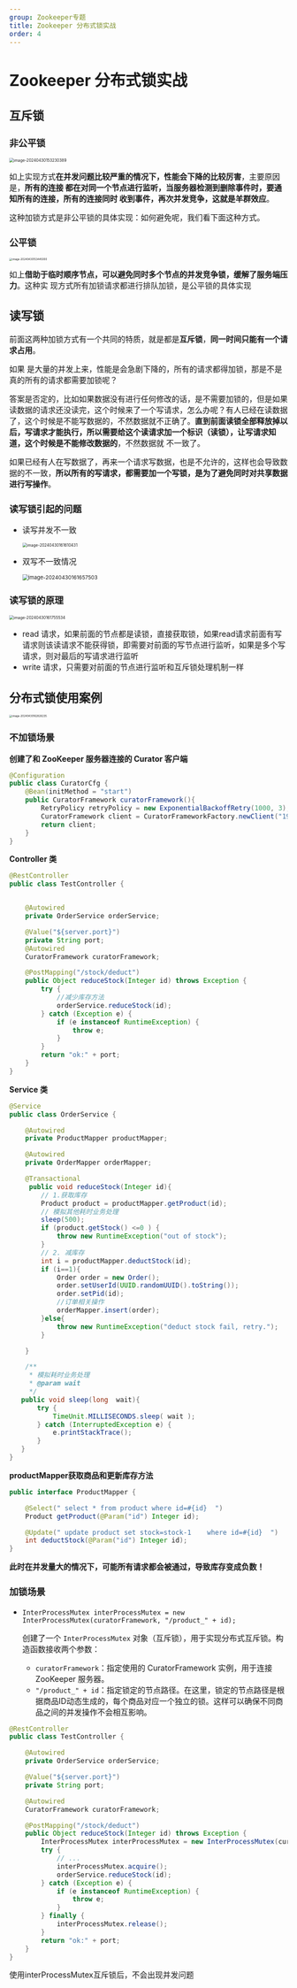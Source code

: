```yaml
---
group: Zookeeper专题
title: Zookeeper 分布式锁实战
order: 4
---
```



# **Zookeeper 分布式锁实战**

## 互斥锁

### 非公平锁

<img src="../../public/images/image-20240430153230389.png" alt="image-20240430153230389" style="zoom: 50%;" />

如上实现方式**在并发问题比较严重的情况下，性能会下降的比较厉害**，主要原因是，**所有的连接 都在对同一个节点进行监听，当服务器检测到删除事件时，要通知所有的连接，所有的连接同时 收到事件，再次并发竞争，这就是羊群效应**。

这种加锁方式是非公平锁的具体实现：如何避免呢，我们看下面这种方式。

### 公平锁

<img src="../../public/images/image-20240430153445000.png" alt="image-20240430153445000" style="zoom: 33%;" />

如上**借助于临时顺序节点，可以避免同时多个节点的并发竞争锁，缓解了服务端压力**。这种实 现方式所有加锁请求都进行排队加锁，是公平锁的具体实现



## 读写锁

前面这两种加锁方式有一个共同的特质，就是都是**互斥锁**，**同一时间只能有一个请求占用**。

如果 是大量的并发上来，性能是会急剧下降的，所有的请求都得加锁，那是不是真的所有的请求都需要加锁呢？

答案是否定的，比如如果数据没有进行任何修改的话，是不需要加锁的，但是如果读数据的请求还没读完，这个时候来了一个写请求，怎么办呢？有人已经在读数据了，这个时候是不能写数据的，不然数据就不正确了。**直到前面读锁全部释放掉以后，写请求才能执行，所以需要给这个读请求加一个标识（读锁），让写请求知道，这个时候是不能修改数据的**，不然数据就 不一致了。

如果已经有人在写数据了，再来一个请求写数据，也是不允许的，这样也会导致数据的不一致，**所以所有的写请求，都需要加一个写锁，是为了避免同时对共享数据进行写操作**。

### 读写锁引起的问题

- 读写并发不一致

  <img src="../../public/images/image-20240430161610431.png" alt="image-20240430161610431" style="zoom: 50%;" />

- 双写不一致情况

  <img src="../../public/images/image-20240430161657503.png" alt="image-20240430161657503" style="zoom: 67%;" />

### 读写锁的原理

<img src="../../public/images/image-20240430161755534.png" alt="image-20240430161755534" style="zoom:50%;" />

- read 请求，如果前面的节点都是读锁，直接获取锁，如果read请求前面有写请求则该读请求不能获得锁，即需要对前面的写节点进行监听，如果是多个写请求，则对最后的写请求进行监听
- write 请求，只需要对前面的节点进行监听和互斥锁处理机制一样



## 分布式锁使用案例

<img src="../../public/images/image-20240430162826235.png" alt="image-20240430162826235" style="zoom:33%;" />

### **不加锁场景**

**创建了和 ZooKeeper 服务器连接的 Curator 客户端**

```java
@Configuration
public class CuratorCfg {
    @Bean(initMethod = "start")
    public CuratorFramework curatorFramework(){
        RetryPolicy retryPolicy = new ExponentialBackoffRetry(1000, 3);
        CuratorFramework client = CuratorFrameworkFactory.newClient("192.168.1.104:2181", retryPolicy);
        return client;
    }
}
```

**Controller 类**

```java
@RestController
public class TestController {


    @Autowired
    private OrderService orderService;

    @Value("${server.port}")
    private String port;
    @Autowired
    CuratorFramework curatorFramework;

    @PostMapping("/stock/deduct")
    public Object reduceStock(Integer id) throws Exception {
        try {
            //减少库存方法
            orderService.reduceStock(id);
        } catch (Exception e) {
            if (e instanceof RuntimeException) {
                throw e;
            }
        } 
        return "ok:" + port;
    }
}
```

**Service 类**

```java
@Service
public class OrderService {

    @Autowired
    private ProductMapper productMapper;

    @Autowired
    private OrderMapper orderMapper;

    @Transactional
     public void reduceStock(Integer id){
        // 1.获取库存
        Product product = productMapper.getProduct(id);
        // 模拟其他耗时业务处理
        sleep(500); 
        if (product.getStock() <=0 ) {
            throw new RuntimeException("out of stock");
        }
        // 2. 减库存
        int i = productMapper.deductStock(id);
        if (i==1){
            Order order = new Order();
            order.setUserId(UUID.randomUUID().toString());
            order.setPid(id);
            //订单相关操作
            orderMapper.insert(order);
        }else{
            throw new RuntimeException("deduct stock fail, retry.");
        }

    }

    /**
     * 模拟耗时业务处理
     * @param wait
     */
   public void sleep(long  wait){
       try {
           TimeUnit.MILLISECONDS.sleep( wait );
       } catch (InterruptedException e) {
           e.printStackTrace();
       }
   }
}
```

**productMapper获取商品和更新库存方法**

```java
public interface ProductMapper {

    @Select(" select * from product where id=#{id}  ")
    Product getProduct(@Param("id") Integer id);

    @Update(" update product set stock=stock-1    where id=#{id}  ")
    int deductStock(@Param("id") Integer id);
}
```

**此时在并发量大的情况下，可能所有请求都会被通过，导致库存变成负数！**



### 加锁场景

- `InterProcessMutex interProcessMutex = new InterProcessMutex(curatorFramework, "/product_" + id);`

  创建了一个 `InterProcessMutex` 对象（互斥锁），用于实现分布式互斥锁。构造函数接收两个参数：

  - `curatorFramework`：指定使用的 CuratorFramework 实例，用于连接 ZooKeeper 服务器。
  - `"/product_" + id`：指定锁定的节点路径。在这里，锁定的节点路径是根据商品ID动态生成的，每个商品对应一个独立的锁。这样可以确保不同商品之间的并发操作不会相互影响。

```java
@RestController
public class TestController {

    @Autowired
    private OrderService orderService;

    @Value("${server.port}")
    private String port;

    @Autowired
    CuratorFramework curatorFramework;

    @PostMapping("/stock/deduct")
    public Object reduceStock(Integer id) throws Exception {
        InterProcessMutex interProcessMutex = new InterProcessMutex(curatorFramework, "/product_" + id);
        try {
            // ...
            interProcessMutex.acquire();
            orderService.reduceStock(id);
        } catch (Exception e) {
            if (e instanceof RuntimeException) {
                throw e;
            }
        } finally {
            interProcessMutex.release();
        }
        return "ok:" + port;
    }
}
```

使用interProcessMutex互斥锁后，不会出现并发问题



